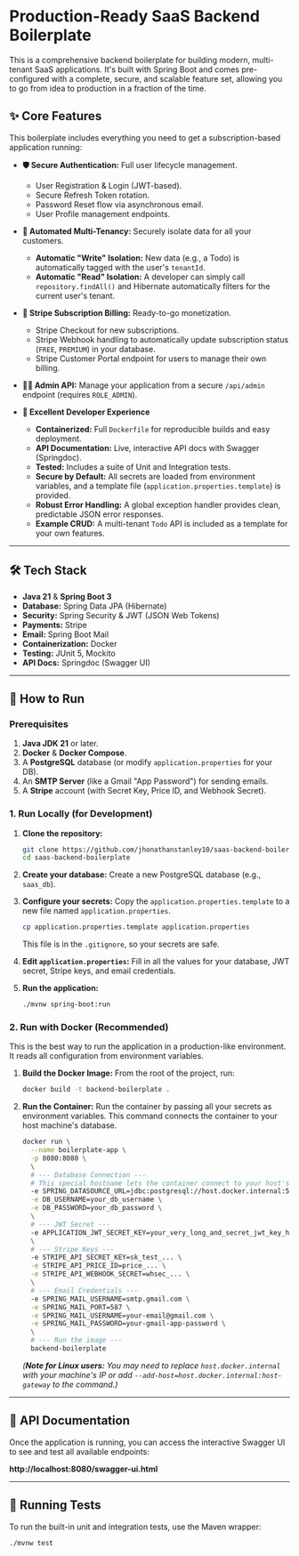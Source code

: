 # Production-Ready SaaS Backend Boilerplate

This is a comprehensive backend boilerplate for building modern, multi-tenant SaaS applications. It's built with Spring Boot and comes pre-configured with a complete, secure, and scalable feature set, allowing you to go from idea to production in a fraction of the time.

## ✨ Core Features

This boilerplate includes everything you need to get a subscription-based application running:

* **🛡️ Secure Authentication:** Full user lifecycle management.
    * User Registration & Login (JWT-based).
    * Secure Refresh Token rotation.
    * Password Reset flow via asynchronous email.
    * User Profile management endpoints.

* **🏢 Automated Multi-Tenancy:** Securely isolate data for all your customers.
    * **Automatic "Write" Isolation:** New data (e.g., a Todo) is automatically tagged with the user's `tenantId`.
    * **Automatic "Read" Isolation:** A developer can simply call `repository.findAll()` and Hibernate automatically filters for the current user's tenant.

* **💸 Stripe Subscription Billing:** Ready-to-go monetization.
    * Stripe Checkout for new subscriptions.
    * Stripe Webhook handling to automatically update subscription status (`FREE`, `PREMIUM`) in your database.
    * Stripe Customer Portal endpoint for users to manage their own billing.

* **🧑‍💻 Admin API:** Manage your application from a secure `/api/admin` endpoint (requires `ROLE_ADMIN`).

* **🚀 Excellent Developer Experience**
    * **Containerized:** Full `Dockerfile` for reproducible builds and easy deployment.
    * **API Documentation:** Live, interactive API docs with Swagger (Springdoc).
    * **Tested:** Includes a suite of Unit and Integration tests.
    * **Secure by Default:** All secrets are loaded from environment variables, and a template file (`application.properties.template`) is provided.
    * **Robust Error Handling:** A global exception handler provides clean, predictable JSON error responses.
    * **Example CRUD:** A multi-tenant `Todo` API is included as a template for your own features.

---

## 🛠️ Tech Stack

* **Java 21** & **Spring Boot 3**
* **Database:** Spring Data JPA (Hibernate)
* **Security:** Spring Security & JWT (JSON Web Tokens)
* **Payments:** Stripe
* **Email:** Spring Boot Mail
* **Containerization:** Docker
* **Testing:** JUnit 5, Mockito
* **API Docs:** Springdoc (Swagger UI)

---

## 🚀 How to Run

### Prerequisites

1.  **Java JDK 21** or later.
2.  **Docker** & **Docker Compose**.
3.  A **PostgreSQL** database (or modify `application.properties` for your DB).
4.  An **SMTP Server** (like a Gmail "App Password") for sending emails.
5.  A **Stripe** account (with Secret Key, Price ID, and Webhook Secret).

### 1. Run Locally (for Development)

1.  **Clone the repository:**
    ```sh
    git clone https://github.com/jhonathanstanley10/saas-backend-boilerplate
    cd saas-backend-boilerplate
    ```

2.  **Create your database:**
    Create a new PostgreSQL database (e.g., `saas_db`).

3.  **Configure your secrets:**
    Copy the `application.properties.template` to a new file named `application.properties`.
    ```sh
    cp application.properties.template application.properties
    ```
    This file is in the `.gitignore`, so your secrets are safe.

4.  **Edit `application.properties`:**
    Fill in all the values for your database, JWT secret, Stripe keys, and email credentials.

5.  **Run the application:**
    ```sh
    ./mvnw spring-boot:run
    ```

### 2. Run with Docker (Recommended)

This is the best way to run the application in a production-like environment. It reads all configuration from environment variables.

1.  **Build the Docker Image:**
    From the root of the project, run:
    ```sh
    docker build -t backend-boilerplate .
    ```

2.  **Run the Container:**
    Run the container by passing all your secrets as environment variables. This command connects the container to your host machine's database.

    ```sh
    docker run \
      --name boilerplate-app \
      -p 8080:8080 \
      \
      # --- Database Connection ---
      # This special hostname lets the container connect to your host's database
      -e SPRING_DATASOURCE_URL=jdbc:postgresql://host.docker.internal:5432/boilerplate_db \
      -e DB_USERNAME=your_db_username \
      -e DB_PASSWORD=your_db_password \
      \
      # --- JWT Secret ---
      -e APPLICATION_JWT_SECRET_KEY=your_very_long_and_secret_jwt_key_here \
      \
      # --- Stripe Keys ---
      -e STRIPE_API_SECRET_KEY=sk_test_... \
      -e STRIPE_API_PRICE_ID=price_... \
      -e STRIPE_API_WEBHOOK_SECRET=whsec_... \
      \
      # --- Email Credentials ---
      -e SPRING_MAIL_USERNAME=smtp.gmail.com \
      -e SPRING_MAIL_PORT=587 \
      -e SPRING_MAIL_USERNAME=your-email@gmail.com \
      -e SPRING_MAIL_PASSWORD=your-gmail-app-password \
      \
      # --- Run the image ---
      backend-boilerplate
    ```
    *(**Note for Linux users:** You may need to replace `host.docker.internal` with your machine's IP or add `--add-host=host.docker.internal:host-gateway` to the command.)*

---

## 📖 API Documentation

Once the application is running, you can access the interactive Swagger UI to see and test all available endpoints:

**http://localhost:8080/swagger-ui.html**

---

## 🧪 Running Tests

To run the built-in unit and integration tests, use the Maven wrapper:

```sh
./mvnw test
